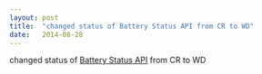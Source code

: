```yaml
---
layout: post
title:  "changed status of Battery Status API from CR to WD"
date:   2014-08-28
---
```


changed status of [Battery Status API](/spec/) from CR to WD


